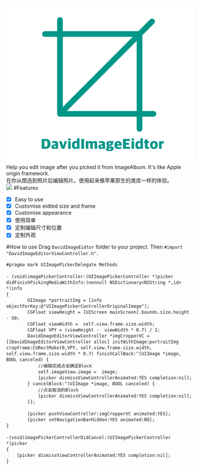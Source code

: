 ![](https://github.com/Liqiankun/DavidImageEditor/raw/master/davidimageeditor.png)<br>
Help you edit image after you picked it from ImageAlbum. It's like Apple origin framework.<br>
在你从图选到照片后编辑照片。使用起来像苹果原生的类库一样的体验。<br>
![](https://github.com/Liqiankun/DavidImageEditor/raw/master/davidimageeitor.gif)
#Features
- [x] Easy to use
- [x] Customise eidted size and frame
- [x] Customise appearance
- [x] 使用简单
- [x] 定制编辑尺寸和位置
- [x] 定制外观

#How to use
Drag `DavidImageEidtor` folder to your project. Then `#import "DavidImageEditorViewController.h"`.
```oc
#pragma mark UIImagePickerDelegate Methods

- (void)imagePickerController:(UIImagePickerController *)picker didFinishPickingMediaWithInfo:(nonnull NSDictionary<NSString *,id> *)info
{   
        UIImage *portraitImg = [info objectForKey:@"UIImagePickerControllerOriginalImage"];
        CGFloat viewHeight = [UIScreen mainScreen].bounds.size.height - 50;
        CGFloat viewWidth =  self.view.frame.size.width;
        CGFloat VPY = (viewHeight -  viewWidth * 0.7) / 2;
        DavidImageEditorViewController *imgCropperVC = [[DavidImageEditorViewController alloc] initWithImage:portraitImg cropFrame:CGRectMake(0,VPY, self.view.frame.size.width, self.view.frame.size.width * 0.7) finishCallBack:^(UIImage *image, BOOL canceled) {
            //编辑完成点击确定Block
            self.imageView.image =  image;
            [picker dismissViewControllerAnimated:YES completion:nil];
        } cancelBlock:^(UIImage *image, BOOL canceled) {
            //点击取消的Block
            [picker dismissViewControllerAnimated:YES completion:nil];
        }];
        
        [picker pushViewController:imgCropperVC animated:YES];
        [picker setNavigationBarHidden:YES animated:NO];
}

-(void)imagePickerControllerDidCancel:(UIImagePickerController *)picker
{
    [picker dismissViewControllerAnimated:YES completion:nil];
}
```
